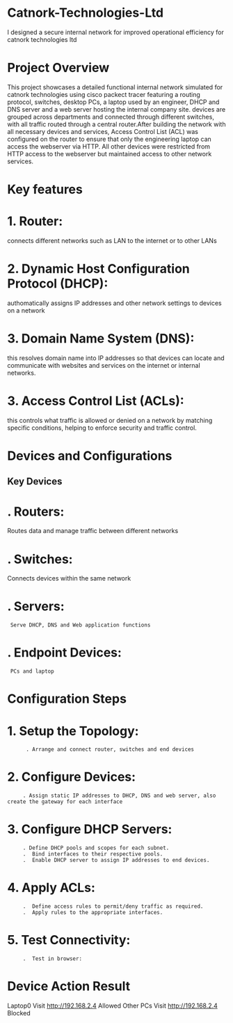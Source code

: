 # Catnork-Technologies-Ltd
I designed a secure internal network for improved operational efficiency for catnork technologies ltd

# Project Overview
This project showcases a detailed functional internal network simulated for catnork technologies using cisco packect tracer featuring a routing protocol, switches, desktop PCs, a laptop used by an engineer, DHCP and DNS server and a web server hosting the internal company site. devices are grouped across departments and connected through different switches, with all traffic routed through a central router.After building the network with all necessary devices and services, Access Control List (ACL) was configured on the router to ensure that only the engineering laptop can access the webserver via HTTP. All other devices were restricted from HTTP access to the webserver but maintained access to other network services.

# Key features
# 1. Router: 
connects different networks such as LAN to the internet or to other LANs

# 2. Dynamic Host Configuration Protocol (DHCP): 
authomatically assigns IP addresses and other network settings to devices on a network

# 3. Domain Name System (DNS): 
this resolves domain name into IP addresses so that devices can locate and communicate with websites and services on the internet or internal networks.

# 3. Access Control List (ACLs):
this controls what traffic is allowed or denied on a network by matching specific conditions, helping to enforce security and traffic control.

# Devices and Configurations
## Key Devices
 # . Routers:
 Routes data and manage traffic between different networks 

 # . Switches:
   Connects devices within the same network

   # . Servers:
     Serve DHCP, DNS and Web application functions

   # . Endpoint Devices: 
     PCs and laptop

   # Configuration Steps

   # 1. Setup the Topology:
          . Arrange and connect router, switches and end devices 

   # 2. Configure Devices:
         . Assign static IP addresses to DHCP, DNS and web server, also create the gateway for each interface

  # 3. Configure DHCP Servers:
         . Define DHCP pools and scopes for each subnet.
         .  Bind interfaces to their respective pools.
         .  Enable DHCP server to assign IP addresses to end devices.
         
  # 4.  Apply ACLs:
         .  Define access rules to permit/deny traffic as required.
         .  Apply rules to the appropriate interfaces.

 # 5.   Test Connectivity:
         .  Test in browser:
 # Device     Action                     Result
 Laptop0      Visit http://192.168.2.4   Allowed
 Other PCs    Visit http://192.168.2.4   Blocked 
  

  

